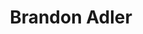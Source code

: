 ---
layout: page
title: Brandon Adler <br> <br>
description: Spring 2019 - Spring 2020, RIT
img: assets/img/members/brandon.jpg
importance: 10
category: Master Students Alumni
---
